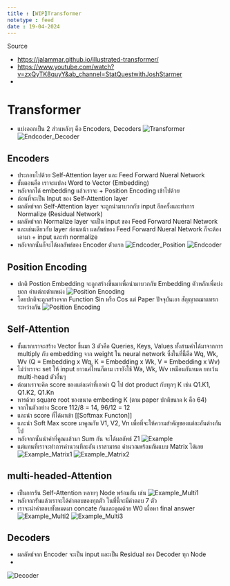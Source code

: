 ```yaml
---
title : [WIP]Transformer
notetype : feed
date : 19-04-2024
---
```


Source
- https://jalammar.github.io/illustrated-transformer/
- https://www.youtube.com/watch?v=zxQyTK8quyY&ab_channel=StatQuestwithJoshStarmer
- 

# Transformer
- แบ่งออกเป็น 2 ส่วนหลังๆ คือ Encoders, Decoders
![Transformer](/assets/img/transformer/transformer_0.png)
![Endcoder_Decoder](/assets/img/transformer/transformer_1.png)

## Encoders
- ประกอบไปด้วย Self-Attention layer และ Feed Forward Nueral Network
- ขั้นตอนคือ เราจะแปลง Word to Vector (Embedding) 
- หลังจากได้ embedding แล้วเราจะ + Position Encoding เข้าไปด้วย
- ก่อนที่จะเป็น Input ของ Self-Attention layer
- ผลลัพธ์จาก Self-Attention layer จะถูกนำมาบวกกับ input อีกครั้งและทำการ Normalize (Residual Network)
- ผลลัพธ์จาก Normalize layer จะเป็น input ของ Feed Forward Nueral Network
- และเช่นเดียวกับ layer ก่อนหน้า ผลลัพธ์ของ Feed Forward Nueral Network ก็จะต้องเอามา + input และทำ normalize
- หลังจากนั้นก็จะได้ผลลัพธ์ของ Encoder ตัวแรก
![Endcoder_Position](/assets/img/transformer/transformer_11.png)
![Endcoder](/assets/img/transformer/transformer_2.png)

## Position Encoding
- ปกติ Postion Embedding จะถูกสร้างขึ้นมาเพื่อนำมาบวกกับ Embedding ตัวหลักเพื่อบ่งบอก คำแต่ละตำแหน่ง
![Position Encoding](/assets/img/transformer/transformer_12.png)
- โดยปกติจะถูกสร้างจาก Function Sin หรือ Cos แต่ Paper ปัจจุบันเอา สัญญาณมาแทรกระหว่างกัน
![Position Encoding](/assets/img/transformer/transformer_13.png)

## Self-Attention 
- ขั้นแรกเราจะสร้าง Vector ขึ้นมา 3 ตัวคือ Queries, Keys, Values ทั้งสามค่าได้มาจากการ multiply กับ embedding จาก weight ใน neural network ซึ่งในที่นี้คือ Wq, Wk, Wv (Q = Embedding x Wq, K = Embedding x Wk, V = Embedding x Wv)
- ไม่ว่าเราจะ set ให้ input ยาวแค่ไหนก็ตาม เรายังใช้ Wa, Wk, Wv เหมือนกันหมด ยกเว้น multi-head ตัวอื่นๆ
- ต่อมาเราจะคิด score ของแต่ละคำที่เอาค่า Q ไป dot product กับทุกๆ K เช่น Q1.K1, Q1.K2, Q1.Kn
- หารด้วย square root ของขนาด embeding K (ตาม paper ปกติขนาด k คือ 64)
- จากในตัวอย่าง Score 112/8 = 14, 96/12 = 12
- และนำ score ที่ได้มาเข้า [[Softmax Functon]]
- และนำ Soft Max score มาคูณกับ V1, V2, Vn เพื่อที่จะให้ความสำคัญของแต่ละอันต่างกันไป
- หลังจากนั้นนำค่าที่คูณแล้วมา Sum กัน จะได้ผลลัพธ์ Z1
![Example](/assets/img/transformer/transformer_3.png)
- แต่แทนที่เราจะทำการคำนวนทีละอัน  เราสามารถ คำนวณพร้อมกันแบบ Matrix ได้เลย
![Example_Matrix1](/assets/img/transformer/transformer_6.png)
![Example_Matrix2](/assets/img/transformer/transformer_7.png)

## multi-headed-Attention 
- เป็นการรัน Self-Attention หลายๆ Node พร้อมกัน เช่น
![Example_Multi1](/assets/img/transformer/transformer_8.png)
- หลังจากรันแล้วเราจะได้คำตอบของทุกตัว ในที่นี้จะมีคำตอบ 7 ตัว
- เราจะนำคำตอบทั้งหมดมา concate กันและคูณด้วย W0 เผื่อหา final answer
![Example_Multi2](/assets/img/transformer/transformer_9.png)
![Example_Multi3](/assets/img/transformer/transformer_10.png)


## Decoders
- ผลลัพธ์จาก Encoder จะเป็น input และเป็น Residual ของ Decoder ทุก Node
- 
![Decoder](/assets/img/transformer/transformer_14.png)
